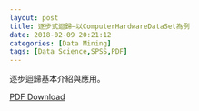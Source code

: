 ```yaml
---
layout: post
title: 逐步式迴歸–以ComputerHardwareDataSet為例
date: 2018-02-09 20:21:12
categories: [Data Mining]
tags: [Data Science,SPSS,PDF]
---
```

逐步迴歸基本介紹與應用。
<!--more-->
[PDF Download](/assets/2018-02-09-逐步式迴歸–以ComputerHardwareDataSet為例/逐步式迴歸–以ComputerHardwareDataSet為例.pdf)
